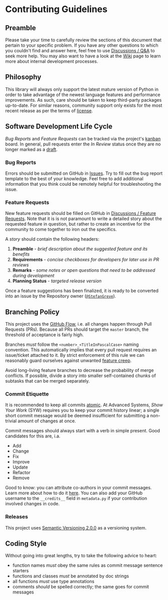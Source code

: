 # Contributing Guidelines

## Preamble

Please take your time to carefully review the sections of this document that pertain
to your specific problem. If you have any other questions to which you couldn't find
and answer here, feel free to use [Discussions / Q&A](https://github.com/Advanced-Systems/anonpy/discussions/categories/q-a)
to seek more help. You may also want to have a look at the [Wiki](https://github.com/Advanced-Systems/anonpy/wiki)
page to learn more about internal development processes.

## Philosophy

This library will always only support the latest mature version of Python in order
to take advantage of the newest language features and performance improvements.
As such, care should be taken to keep third-party packages up-to-date. For similar
reasons, community support only exists for the most recent release as per the terms
of [license](https://github.com/Advanced-Systems/anonpy/blob/master/LICENSE).

## Software Development Life Cycle

*Bug Reports* and *Feature Requests* can be tracked via the project's
[kanban](https://github.com/orgs/Advanced-Systems/projects/6)
board. In general, pull requests enter the *In Review* status once they are no
longer marked as a
[draft](https://github.blog/2019-02-14-introducing-draft-pull-requests/).

### Bug Reports

Errors should be submitted on GitHub in [Issues](https://github.com/Advanced-Systems/anonpy/issues).
Try to fill out the bug report template to the best of your knowledge.
Feel free to add additional information that you think could be remotely helpful
for troubleshooting the issue.

### Feature Requests

New feature requests should be filled on GitHub in [Discussions / Feature Requests](https://github.com/Advanced-Systems/anonpy/discussions/categories/feature-requests).
Note that it is is not paramount to write a detailed story about the requested
feature in question, but rather to create an incentive for the community to come
together to iron out the specifics.

A *story* should contain the following headers:

1. **Preamble** - *brief description about the suggested feature and its benefits*
2. **Requirements** - *concise checkboxes for developers for later use in PR reviews*
3. **Remarks** - *some notes or open questions that need to be addressed during development*
4. **Planning Status** - *targeted release version*

Once a feature suggestions has been finalized, it is ready to be converted into
an issue by the Repository owner ([`@StefanGreve`](https://github.com/StefanGreve)).

## Branching Policy

This project uses the [GitHub Flow](https://guides.github.com/introduction/flow/index.html),
i.e. all changes happen through Pull Requests (PRs). Because all PRs should target
the `master` branch, the threshold of acceptance is fairly high.

Branches *must* follow the `<number>_<TitleInPascalCase>` naming convention. This
automatically implies that every pull request requires an issue/ticket attached
to it. By strict enforcement of this rule we can reasonably guard ourselves against
unwanted [feature creep](https://www.shopify.com/partners/blog/feature-creep).

Avoid long-living feature branches to decrease the probability of merge conflicts.
If possible, divide a story into smaller self-contained chunks of subtasks that
can be merged separately.

### Commit Etiquette

It is recommended to keep all commits [atomic](https://en.wikipedia.org/wiki/Atomic_commit).
At Advanced Systems, *Show Your Work* (SYW) requires you to keep your commit history
linear; a single short commit message would be deemed insufficient for submitting
a non-trivial amount of changes at once.

Commit messages should always start with a verb in simple present. Good candidates
for this are, i.a.

- Add
- Change
- Fix
- Improve
- Update
- Refactor
- Remove

Good to know: you can attribute co-authors in your commit messages. Learn more about
how to do it [here](https://docs.github.com/en/pull-requests/committing-changes-to-your-project/creating-and-editing-commits/creating-a-commit-with-multiple-authors). You can also add your GitHub username
to the `__credits__` field in `metadata.py` if your contribution involved changes
in code.

### Releases

This project uses [Semantic Versioning 2.0.0](https://semver.org/) as a versioning
system.

## Coding Style

Without going into great lengths, try to take the following advice to heart:

- function names *must* obey the same rules as commit message sentence starters
- functions and classes *must* be annotated by doc strings
- all functions *must* use type annotations
- comments *should* be spelled correctly; the same goes for commit messages
